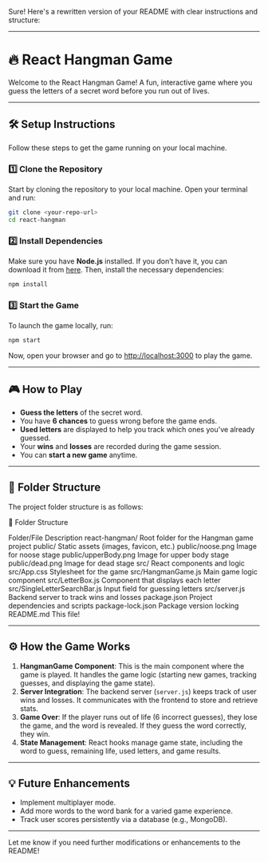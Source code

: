 Sure! Here's a rewritten version of your README with clear instructions and structure:

---

# 🔥 React Hangman Game

Welcome to the React Hangman Game! A fun, interactive game where you guess the letters of a secret word before you run out of lives.

---

## 🛠 Setup Instructions

Follow these steps to get the game running on your local machine.

### 1️⃣ Clone the Repository

Start by cloning the repository to your local machine. Open your terminal and run:

```bash
git clone <your-repo-url>
cd react-hangman
```

### 2️⃣ Install Dependencies

Make sure you have **Node.js** installed. If you don’t have it, you can download it from [here](https://nodejs.org/). Then, install the necessary dependencies:

```bash
npm install
```

### 3️⃣ Start the Game

To launch the game locally, run:

```bash
npm start
```

Now, open your browser and go to [http://localhost:3000](http://localhost:3000) to play the game.

---

## 🎮 How to Play

- **Guess the letters** of the secret word.
- You have **6 chances** to guess wrong before the game ends.
- **Used letters** are displayed to help you track which ones you've already guessed.
- Your **wins** and **losses** are recorded during the game session.
- You can **start a new game** anytime.

---

## 📝 Folder Structure

The project folder structure is as follows:

📝 Folder Structure

Folder/File	Description
react-hangman/	Root folder for the Hangman game project
public/	Static assets (images, favicon, etc.)
public/noose.png	Image for noose stage
public/upperBody.png	Image for upper body stage
public/dead.png	Image for dead stage
src/	React components and logic
src/App.css	Stylesheet for the game
src/HangmanGame.js	Main game logic component
src/LetterBox.js	Component that displays each letter
src/SingleLetterSearchBar.js	Input field for guessing letters
src/server.js	Backend server to track wins and losses
package.json	Project dependencies and scripts
package-lock.json	Package version locking
README.md	This file!

---

## ⚙️ How the Game Works

1. **HangmanGame Component**: This is the main component where the game is played. It handles the game logic (starting new games, tracking guesses, and displaying the game state).
2. **Server Integration**: The backend server (`server.js`) keeps track of user wins and losses. It communicates with the frontend to store and retrieve stats.
3. **Game Over**: If the player runs out of life (6 incorrect guesses), they lose the game, and the word is revealed. If they guess the word correctly, they win.
4. **State Management**: React hooks manage game state, including the word to guess, remaining life, used letters, and game results.

---

## 💡 Future Enhancements

- Implement multiplayer mode.
- Add more words to the word bank for a varied game experience.
- Track user scores persistently via a database (e.g., MongoDB).

---

Let me know if you need further modifications or enhancements to the README!
